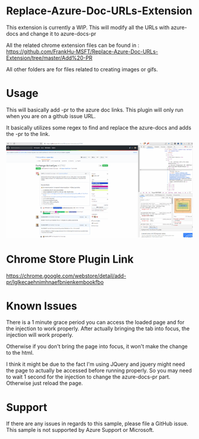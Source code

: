 # Replace-Azure-Doc-URLs-Extension
This extension is currently a WIP. This will modify all the URLs with azure-docs and change it to azure-docs-pr

All the related chrome extension files can be found in : https://github.com/FrankHu-MSFT/Replace-Azure-Doc-URLs-Extension/tree/master/Add%20-PR

All other folders are for files related to creating images or gifs. 

# Usage

This will basically add -pr to the azure doc links. This plugin will only run when you are on a github issue URL. 

It basically utilizes some regex to find and replace the azure-docs and adds the -pr to the link.


![](Gifs/Replacing-PR.gif)

# Chrome Store Plugin Link
https://chrome.google.com/webstore/detail/add-pr/lglkecaehnimhnaefbnienkembookfbo

# Known Issues
There is a 1 minute grace period you can access the loaded page and for the injection to work properly. After actually bringing the tab into focus, the injection will work properly. 

Otherwise if you don't bring the page into focus, it won't make the change to the html. 

I think it might be due to the fact I'm using JQuery and jquery might need the page to actually be accessed before running properly. So you may need to wait 1 second for the injection to change the azure-docs-pr part. Otherwise just reload the page. 

# Support 
If there are any issues in regards to this sample, please file a GitHub issue. This sample is not supported by Azure Support or Microsoft.
